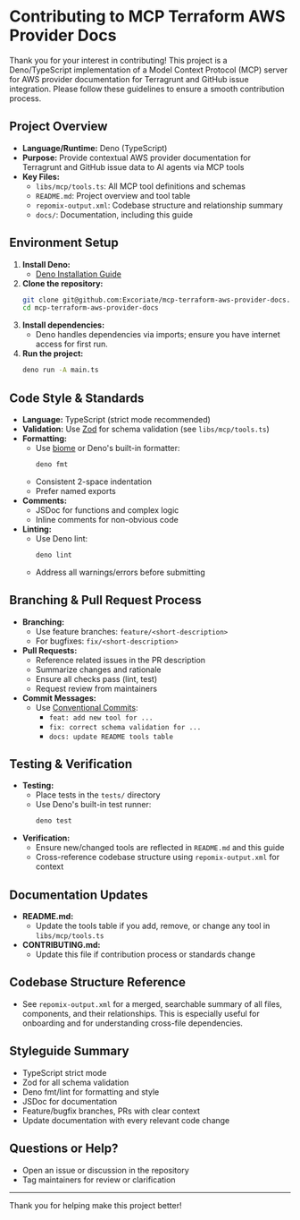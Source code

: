 # Contributing to MCP Terraform AWS Provider Docs

Thank you for your interest in contributing! This project is a Deno/TypeScript
implementation of a Model Context Protocol (MCP) server for AWS provider
documentation for Terragrunt and GitHub issue integration. Please follow these
guidelines to ensure a smooth contribution process.

## Project Overview

- **Language/Runtime:** Deno (TypeScript)
- **Purpose:** Provide contextual AWS provider documentation for Terragrunt and
  GitHub issue data to AI agents via MCP tools
- **Key Files:**
  - `libs/mcp/tools.ts`: All MCP tool definitions and schemas
  - `README.md`: Project overview and tool table
  - `repomix-output.xml`: Codebase structure and relationship summary
  - `docs/`: Documentation, including this guide

## Environment Setup

1. **Install Deno:**
   - [Deno Installation Guide](https://deno.land/manual/getting_started/installation)
2. **Clone the repository:**
   ```sh
   git clone git@github.com:Excoriate/mcp-terraform-aws-provider-docs.git
   cd mcp-terraform-aws-provider-docs
   ```
3. **Install dependencies:**
   - Deno handles dependencies via imports; ensure you have internet access for
     first run.
4. **Run the project:**
   ```sh
   deno run -A main.ts
   ```

## Code Style & Standards

- **Language:** TypeScript (strict mode recommended)
- **Validation:** Use [Zod](https://zod.dev/) for schema validation (see
  `libs/mcp/tools.ts`)
- **Formatting:**
  - Use [biome](https://biomejs.dev/) or Deno's built-in formatter:
    ```sh
    deno fmt
    ```
  - Consistent 2-space indentation
  - Prefer named exports
- **Comments:**
  - JSDoc for functions and complex logic
  - Inline comments for non-obvious code
- **Linting:**
  - Use Deno lint:
    ```sh
    deno lint
    ```
  - Address all warnings/errors before submitting

## Branching & Pull Request Process

- **Branching:**
  - Use feature branches: `feature/<short-description>`
  - For bugfixes: `fix/<short-description>`
- **Pull Requests:**
  - Reference related issues in the PR description
  - Summarize changes and rationale
  - Ensure all checks pass (lint, test)
  - Request review from maintainers
- **Commit Messages:**
  - Use [Conventional Commits](https://www.conventionalcommits.org/):
    - `feat: add new tool for ...`
    - `fix: correct schema validation for ...`
    - `docs: update README tools table`

## Testing & Verification

- **Testing:**
  - Place tests in the `tests/` directory
  - Use Deno's built-in test runner:
    ```sh
    deno test
    ```
- **Verification:**
  - Ensure new/changed tools are reflected in `README.md` and this guide
  - Cross-reference codebase structure using `repomix-output.xml` for context

## Documentation Updates

- **README.md:**
  - Update the tools table if you add, remove, or change any tool in
    `libs/mcp/tools.ts`
- **CONTRIBUTING.md:**
  - Update this file if contribution process or standards change

## Codebase Structure Reference

- See `repomix-output.xml` for a merged, searchable summary of all files,
  components, and their relationships. This is especially useful for onboarding
  and for understanding cross-file dependencies.

## Styleguide Summary

- TypeScript strict mode
- Zod for all schema validation
- Deno fmt/lint for formatting and style
- JSDoc for documentation
- Feature/bugfix branches, PRs with clear context
- Update documentation with every relevant code change

## Questions or Help?

- Open an issue or discussion in the repository
- Tag maintainers for review or clarification

---

Thank you for helping make this project better!
